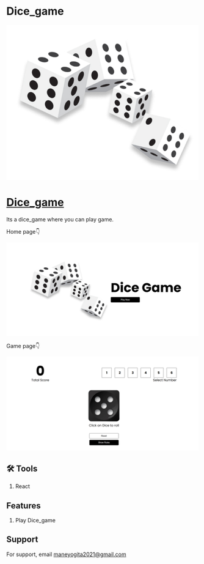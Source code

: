 # Dice_game

![Logo](./Dies_game/public/images/dices1.jpg)

# [Dice_game]()

Its a dice_game where you can play game.

Home page👇

![image](./Dies_game/public/images/indexpage.png)

Game page👇

![image](./Dies_game/public/images/gamePage.png)

## 🛠 Tools

1. React

## Features

1. Play Dice_game

## Support

For support, email maneyogita2021@gmail.com
